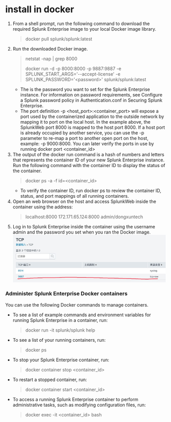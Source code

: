 # install in docker
1. From a shell prompt, run the following command to download the required Splunk Enterprise image to your local Docker image library.
    > docker pull splunk/splunk:latest
2. Run the downloaded Docker image.
    > netstat -nap | grep 8000  
    >
    > docker run -d -p 8000:8000 -p 9887:9887 -e SPLUNK_START_ARGS='--accept-license' -e SPLUNK_PASSWORD='\<password\>' splunk/splunk:latest
    * The <password> is the password you want to set for the Splunk Enterprise instance. For information on password requirements, see Configure a Splunk password policy in Authentication.conf in Securing Splunk Enterprise.
    * The port definition -p <host_port>:<container_port> will expose a port used by the containerized application to the outside network by mapping it to port on the local host. In the example above, the SplunkWeb port 8000 is mapped to the host port 8000. If a host port is already occupied by another service, you can use the -p parameter to re-map a port to another open port on the host, example: -p 9000:8000. You can later verify the ports in use by running docker port <container_id>
3. The output of the docker run command is a hash of numbers and letters that represents the container ID of your new Splunk Enterprise instance. Run the following command with the container ID to display the status of the container.
    > docker ps -a -f id=<container_id>
    * To verify the container ID, run docker ps to review the container ID, status, and port mappings of all running containers.
4. Open an web browser on the host and access SplunkWeb inside the container using the address:
    > localhost:8000
    > 172.171.65.124:8000
    > admin/dongxuntech
5. Log in to Splunk Enterprise inside the container using the username admin and the password you set when you ran the Docker image.
![syslog接收配置](splunk/syslog_receive.png)

### Administer Splunk Enterprise Docker containers
You can use the following Docker commands to manage containers.
* To see a list of example commands and environment variables for running Splunk Enterprise in a container, run:
    > docker run -it splunk/splunk help
* To see a list of your running containers, run:
    > docker ps
* To stop your Splunk Enterprise container, run:
    > docker container stop <container_id>
* To restart a stopped container, run:
    > docker container start <container_id>
* To access a running Splunk Enterprise container to perform administrative tasks, such as modifying configuration files, run:
    > docker exec -it <container_id> bash
